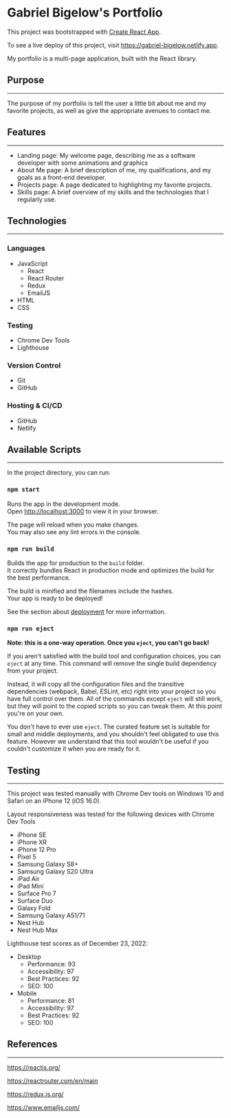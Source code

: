 # Gabriel Bigelow's Portfolio

This project was bootstrapped with [Create React App](https://github.com/facebook/create-react-app).

To see a live deploy of this project, visit https://gabriel-bigelow.netlify.app.

My portfolio is a multi-page application, built with the React library.

## Purpose 
***
The purpose of my portfolio is tell the user a little bit about me and my favorite projects, as well as give the appropriate avenues to contact me.

## Features
***
* Landing page: My welcome page, describing me as a software developer with some animations and graphics
* About Me page: A brief description of me, my qualifications, and my goals as a front-end developer.
* Projects page: A page dedicated to highlighting my favorite projects.
* Skills page: A brief overview of my skills and the technologies that I regularly use.

## Technologies
***

### Languages
<ul> 
    <li>JavaScript
        <ul>
            <li>React</li>
            <li>React Router</li>
            <li>Redux</li>
            <li>EmailJS</li>
        </ul>
    </li>
    <li>HTML</li>
    <li>CSS</li>
</ul>

### Testing
* Chrome Dev Tools
* Lighthouse

### Version Control
* Git
* GitHub

### Hosting & CI/CD
* GitHub
* Netlify

## Available Scripts
***
In the project directory, you can run:

### `npm start`

Runs the app in the development mode.\
Open [http://localhost:3000](http://localhost:3000) to view it in your browser.

The page will reload when you make changes.\
You may also see any lint errors in the console.

### `npm run build`

Builds the app for production to the `build` folder.\
It correctly bundles React in production mode and optimizes the build for the best performance.

The build is minified and the filenames include the hashes.\
Your app is ready to be deployed!

See the section about [deployment](https://facebook.github.io/create-react-app/docs/deployment) for more information.

### `npm run eject`

**Note: this is a one-way operation. Once you `eject`, you can't go back!**

If you aren't satisfied with the build tool and configuration choices, you can `eject` at any time. This command will remove the single build dependency from your project.

Instead, it will copy all the configuration files and the transitive dependencies (webpack, Babel, ESLint, etc) right into your project so you have full control over them. All of the commands except `eject` will still work, but they will point to the copied scripts so you can tweak them. At this point you're on your own.

You don't have to ever use `eject`. The curated feature set is suitable for small and middle deployments, and you shouldn't feel obligated to use this feature. However we understand that this tool wouldn't be useful if you couldn't customize it when you are ready for it.


## Testing
***
This project was tested manually with Chrome Dev tools on Windows 10 and Safari on an iPhone 12 (iOS 16.0).

Layout responsiveness was tested for the following devices with Chrome Dev Tools
<ul>
    <li>iPhone SE</li>
    <li>iPhone XR</li>
    <li>iPhone 12 Pro</li>
    <li>Pixel 5</li>
    <li>Samsung Galaxy S8+</li>
    <li>Samsung Galaxy S20 Ultra</li>
    <li>iPad Air</li>
    <li>iPad Mini</li>
    <li>Surface Pro 7</li>
    <li>Surface Duo</li>
    <li>Galaxy Fold</li>
    <li>Samsung Galaxy A51/71</li>
    <li>Nest Hub</li>
    <li>Nest Hub Max</li>
</ul>

Lighthouse test scores as of December 23, 2022:
    <ul>
        <li> Desktop 
            <ul>
                <li>Performance: 93</li>
                <li>Accessibility: 97</li>
                <li>Best Practices: 92</li>
                <li>SEO: 100</li>
            </ul>
        <li>Mobile
            <ul>
                <li>Performance: 81</li>
                <li>Accessibility: 97</li>
                <li>Best Practices: 92</li>
                <li>SEO: 100</li>
            </ul>
        </li>
    </ul>

## References
***

https://reactjs.org/

https://reactrouter.com/en/main

https://redux.js.org/

https://www.emailjs.com/
